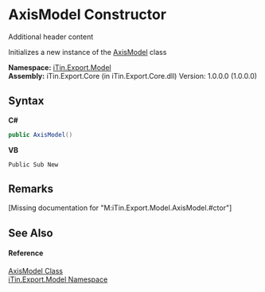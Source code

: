 # AxisModel Constructor 
Additional header content 

Initializes a new instance of the <a href="5c5b7150-a217-cca1-e187-5b2b85cc83fe">AxisModel</a> class

**Namespace:**&nbsp;<a href="ef57ffcc-e95e-b212-5a46-9aa6f5a3511f">iTin.Export.Model</a><br />**Assembly:**&nbsp;iTin.Export.Core (in iTin.Export.Core.dll) Version: 1.0.0.0 (1.0.0.0)

## Syntax

**C#**<br />
``` C#
public AxisModel()
```

**VB**<br />
``` VB
Public Sub New
```


## Remarks
\[Missing <remarks> documentation for "M:iTin.Export.Model.AxisModel.#ctor"\]

## See Also


#### Reference
<a href="5c5b7150-a217-cca1-e187-5b2b85cc83fe">AxisModel Class</a><br /><a href="ef57ffcc-e95e-b212-5a46-9aa6f5a3511f">iTin.Export.Model Namespace</a><br />